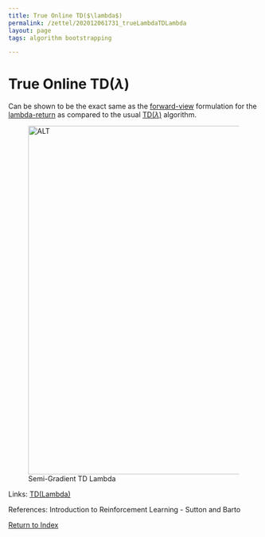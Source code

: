 ```yaml
---
title: True Online TD($\lambda$)
permalink: /zettel/202012061731_trueLambdaTDLambda
layout: page
tags: algorithm bootstrapping

---
```

# True Online TD($\lambda$)

Can be shown to be the exact same as the [forward-view](202012061733_forwardViewVsBackwardView) 
formulation for the [lambda-return](202012061731_lambdaReturn) as 
compared to the usual [TD($\lambda$)](202012061731_tdLambda) algorithm.

<figure>
  <img src="/zettel/Images/ReinforcementLearning/TrueOnlineTDLambdaV.png"
     alt="ALT"
     class="centerImage"
     style="width: 700px;" />
  <figcaption> Semi-Gradient TD Lambda </figcaption>     
</figure>


Links: [TD(Lambda)](202012061731_tdLambda)

References: Introduction to Reinforcement Learning - Sutton and Barto

[Return to Index](index)